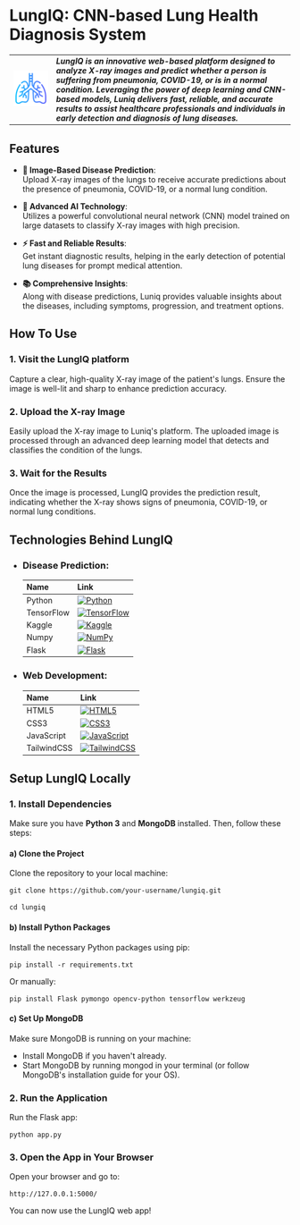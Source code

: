 # LungIQ: CNN-based Lung Health Diagnosis System  

<table>
<tr>
<td>
<img src="static/logo.png" alt="Your Logo" width="200%" height="200%">
</td>
<td>
<b><i>LungIQ is an innovative web-based platform designed to analyze X-ray images and predict whether a person is suffering from pneumonia, COVID-19, or is in a normal condition. Leveraging the power of deep learning and CNN-based models, Luniq delivers fast, reliable, and accurate results to assist healthcare professionals and individuals in early detection and diagnosis of lung diseases.</b>
</td>
</tr>
</table>

## Features
- **📸 Image-Based Disease Prediction**:   
  Upload X-ray images of the lungs to receive accurate predictions about the presence of pneumonia, COVID-19, or a normal lung condition.

- **🤖 Advanced AI Technology**:   
  Utilizes a powerful convolutional neural network (CNN) model trained on large datasets to classify X-ray images with high precision.

- **⚡ Fast and Reliable Results**:   
  Get instant diagnostic results, helping in the early detection of potential lung diseases for prompt medical attention.

- **📚 Comprehensive Insights**:   
  Along with disease predictions, Luniq provides valuable insights about the diseases, including symptoms, progression, and treatment options.

## How To Use
### 1. Visit the LungIQ platform  
Capture a clear, high-quality X-ray image of the patient's lungs. Ensure the image is well-lit and sharp to enhance prediction accuracy.

### 2. Upload the X-ray Image  
Easily upload the X-ray image to Luniq's platform. The uploaded image is processed through an advanced deep learning model that detects and classifies the condition of the lungs.

### 3. Wait for the Results  
Once the image is processed, LungIQ provides the prediction result, indicating whether the X-ray shows signs of pneumonia, COVID-19, or normal lung conditions.



## Technologies Behind LungIQ
- ### Disease Prediction:   
  | Name        | Link                                                    |
  |-------------|--------------------------------------------------------|
  |Python       |[![Python](https://img.shields.io/badge/python-3670A0?style=for-the-badge&logo=python&logoColor=ffdd54)](https://python.org)|
  |TensorFlow   |[![TensorFlow](https://img.shields.io/badge/TensorFlow-%23FF6F00.svg?style=for-the-badge&logo=TensorFlow&logoColor=white)](https://www.tensorflow.org)|  
  |Kaggle       |[![Kaggle](https://img.shields.io/badge/Kaggle-%2300B8D9.svg?style=for-the-badge&logo=kaggle&logoColor=white)](https://www.kaggle.com) |
  |Numpy        |[![NumPy](https://img.shields.io/badge/numpy-%23013243.svg?style=for-the-badge&logo=numpy&logoColor=white)](https://numpy.org)|  
  |Flask        |[![Flask](https://img.shields.io/badge/flask-%23000.svg?style=for-the-badge&logo=flask&logoColor=white)](https://flask.palletsprojects.com/en/2.3.x)|  

- ### Web Development:
  | Name        | Link                                                   |
  |-------------|--------------------------------------------------------|
  | HTML5       | [![HTML5](https://img.shields.io/badge/HTML5-%23E34F26.svg?style=for-the-badge&logo=html5&logoColor=white)](https://developer.mozilla.org/en-US/docs/Web/HTML) |
  | CSS3        | [![CSS3](https://img.shields.io/badge/CSS3-%231572B6.svg?style=for-the-badge&logo=css3&logoColor=white)](https://developer.mozilla.org/en-US/docs/Web/CSS) |
  | JavaScript  | [![JavaScript](https://img.shields.io/badge/JavaScript-%23F7DF1E.svg?style=for-the-badge&logo=javascript&logoColor=white)](https://developer.mozilla.org/en-US/docs/Web/JavaScript) |
  | TailwindCSS | [![TailwindCSS](https://img.shields.io/badge/TailwindCSS-%2338B2AC.svg?style=for-the-badge&logo=tailwind-css&logoColor=white)](https://tailwindcss.com/) |

## Setup LungIQ Locally
### 1. Install Dependencies
Make sure you have **Python 3** and **MongoDB** installed. Then, follow these steps:

#### a) Clone the Project
Clone the repository to your local machine:

```
git clone https://github.com/your-username/lungiq.git
```
```
cd lungiq
```

#### b) Install Python Packages
Install the necessary Python packages using pip:
```
pip install -r requirements.txt
```

Or manually:

```
pip install Flask pymongo opencv-python tensorflow werkzeug
```

#### c) Set Up MongoDB
Make sure MongoDB is running on your machine:

- Install MongoDB if you haven't already.
- Start MongoDB by running mongod in your terminal (or follow MongoDB's installation guide for your OS).

### 2. Run the Application
Run the Flask app:
```
python app.py
```

### 3. Open the App in Your Browser
Open your browser and go to:
```
http://127.0.0.1:5000/
```

You can now use the LungIQ web app!

<br />
<br />
